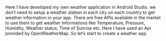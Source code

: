 Here I have developed my own weather application in Android Studio. we don’t need to setup a weather station in each city on each country to get weather information in your app. There are free APIs available in the market to use them to get weather informations like Temperature, Pressure, Humidity, Weather status, Time of Sunrise etc. Here I have used an Api provided by OpenWeatherMap. So let’s start to create a weather app.
